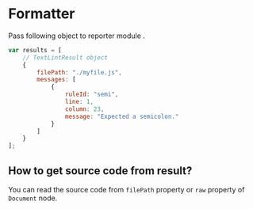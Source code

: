 # Formatter

Pass following object to reporter module .

```js
var results = [
    // TextLintResult object
    {
        filePath: "./myfile.js",
        messages: [
            {
                ruleId: "semi",
                line: 1,
                column: 23,
                message: "Expected a semicolon."
            }
        ]
    }
];
```

## How to get source code from result?

You can read the source code from `filePath` property or `raw` property of `Document` node.